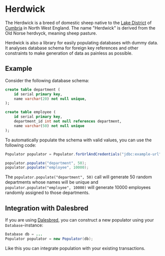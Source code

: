 # Herdwick

The Herdwick is a breed of domestic sheep native to the [Lake District](http://en.wikipedia.org/wiki/Lake_District)
of [Cumbria](http://en.wikipedia.org/wiki/Cumbria) in North West England. The name "Herdwick" is derived from
the Old Norse herdvyck, meaning sheep pasture.

Herdwick is also a library for easily populating databases with dummy data. It analyses database schema
for foreign key references and other constraints to make generation of data as painless as possible.

## Example

Consider the following database schema:

```sql
create table department (
    id serial primary key,
    name varchar(20) not null unique,
);

create table employee (
    id serial primary key,
    department_id int not null references department,
    name varchar(50) not null unique
);
```

To automatically populate the schema with valid values, you can use the following code:

```java
Populator populator = Populator.forUrlAndCredentials("jdbc:example-url", "login", "password");

populator.populate("department", 50);
populator.populate("employee", 10000);
```

The `populator.populate("department", 50)` call will generate 50 random departments whose names
will be unique and `populator.populate("employee", 10000)` will generate 10000 employees randomly
assigned to those departments.

## Integration with Dalesbred

If you are using [Dalesbred](https://bitbucket.org/evidentsolutions/dalesbred), you can construct a new
populator using your `Database`-instance:

```java
Database db = ...
Populator populator = new Populator(db);
```

Like this you can integrate population with your existing transactions.
